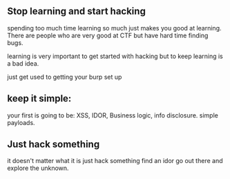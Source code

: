 <h2>Stop learning and start hacking</h2>

spending too much time learning so much
just makes you good at learning.
There are people who are very good 
at CTF but have hard time finding bugs.

learning is very important to get 
started with hacking but to keep 
learning is a bad idea.


just get used to getting your burp set up

<h2>keep it simple:</h2>

your first is going to be:
XSS, IDOR, Business logic, info disclosure.
simple payloads.

<h2>Just hack something</h2>

it doesn't matter what it is just
hack something find an idor
go out there and explore the unknown.

